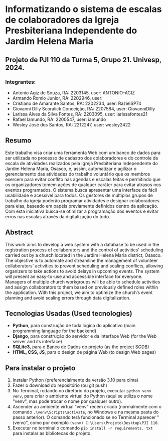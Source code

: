 # Informatizando o sistema de escalas de colaboradores da Igreja Presbiteriana Independente do Jardim Helena Maria

## Projeto de PJI 110 da Turma 5, Grupo 21. Univesp, 2024.

### Integrantes:
- Antonio Agiz de Souza, RA: 2203145, user: ANTONIO-AGIZ
- Armando Romio Junior, RA: 2202946, user: 
- Cristiano de Amarante Santos, RA: 2202234, user: RazielSP74
- Giovanni Dilly Scoralick Conceição, RA: 2207584, user: GiovanniDilly
- Larissa Alves da Silva Fontes, RA: 2203095, user: larissafontes21
- Rafael Iamundo, RA: 2200547, user: iamundo
- Wesley José dos Santos, RA: 2212247, user: wesley2422

## Resumo
Este trabalho visa criar uma ferramenta Web com um banco de dados para ser utilizada no processo de cadastro dos colaboradores e do controle da escala de atividades realizados pela Igreja Presbiteriana Independente do Jardim Helena Maria, Osasco, e, assim, automatizar e agilizar o gerenciamento das atividades do trabalho voluntário que os membros exercem para evitar conflito nas agendas e escalas feitas e permitindo que os organizadores tomem ações de qualquer caráter para evitar atrasos nos eventos programados. O sistema busca apresentar uma interface de fácil usabilidade e acessível para todos. Os gestores de múltiplos grupos de trabalho da igreja poderão programar atividades e designar colaboradores para elas, baseado em papéis previamente definidos dentro da aplicação. Com esta iniciativa busca-se otimizar a programação dos eventos e evitar erros nas escalas através da digitalização do todo.

## Abstract
This work aims to develop a web system with a database to be used in the registration process of collaborators and the control of activities' scheduling carried out by a church located in the Jardim Helena Maria district, Osasco. The objective is to automate and streamline the management of volunteer collaborators' activities to prevent scheduling and scaling conflicts, allowing organizers to take actions to avoid delays in upcoming events. The system will present an easy-to-use and accessible interface for everyone. Managers of multiple church workgroups will be able to schedule activities and assign collaborators to them based on previously defined roles within the application. With this project, we aim to optimize the church’s event planning and avoid scaling errors through data digitalization.

## Tecnologias Usadas (Used tecnologies)
- **Python**, para construção de toda lógica do aplicativo (main programming language for the backend)
- **Django**, para construção do servidor e da interface Web (for the Web server and its interface)
- **SQLite3**, para o Banco de Dados do projeto (as the project SGDB)
- **HTML, CSS, JS**, para o design de página Web (to design Web pages)

## Para instalar o projeto
1. Instalar Python (preferencialmente da versão 3.10 para cima)
2. Fazer o download do repositório (ou git push)
3. No Terminal, rodando no diretório do projeto, executar `python venv venv`, para criar o ambiente virtual do Python (aqui se utiliza o nome "venv", mas pode trocar o nome por qualquer outro).
4. Ascender ao ambiente virtual "venv" recém criado (normalmente com o comando `.\venv\Scripts\activate`, no Windows e na mesma pasta do passo anterior). O comando terá funcionado se no Terminal aparecer "(venv)", como por exemplo `(venv) C:\Users\Projeto\Desktop\PJI 110`.
5. Executar no terminal o comando `pip install -r requirements. txt` para instalar as bibliotecas do projeto.